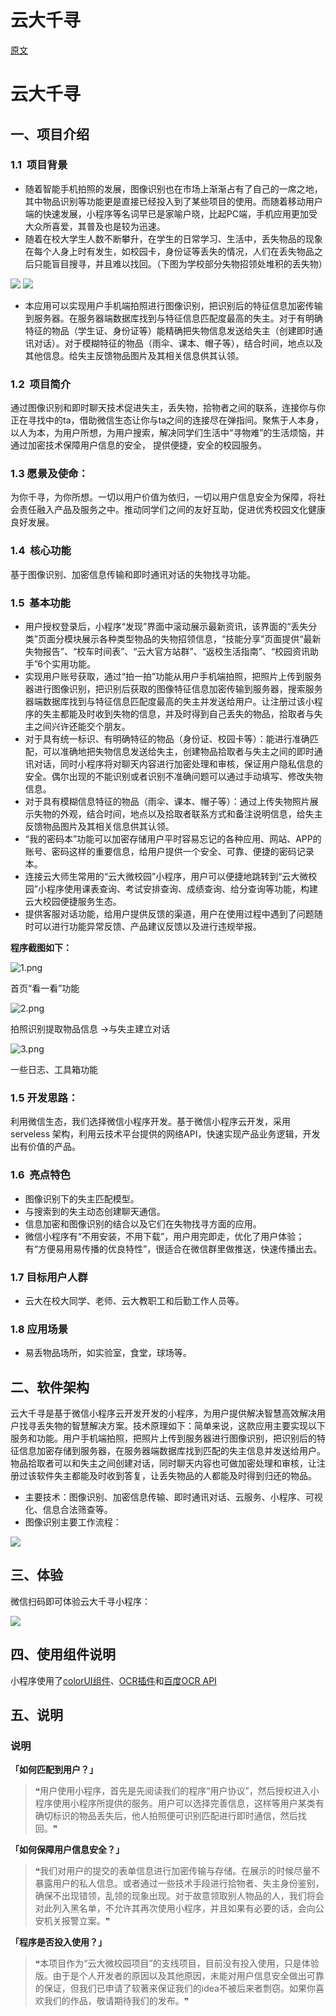 # 云大千寻

[原文](https://mp.weixin.qq.com/s/-F8loow3iFXslZPRfhcV_A)

# 云大千寻

## 一、项目介绍
### 1.1  项目背景

- 随着智能手机拍照的发展，图像识别也在市场上渐渐占有了自己的一席之地，其中物品识别等功能更是直接已经投入到了某些项目的使用。而随着移动用户端的快速发展，小程序等名词早已是家喻户晓，比起PC端，手机应用更加受大众所喜爱，其普及也是较为迅速。
- 随着在校大学生人数不断攀升，在学生的日常学习、生活中，丢失物品的现象在每个人身上时有发生，如校园卡，身份证等丢失的情况，人们在丢失物品之后只能盲目搜寻，并且难以找回。（下图为学校部分失物招领处堆积的丢失物）

![](https://mmbiz.qpic.cn/mmbiz_png/esicKz9LFmDZOXhxUyb8UR8ZnforCTHTmQQvkjUbFrGxrsMgWykkibG8GN17a7r4eC7NAKQtAX1JSwsv2c4ktWmQ/640?wx_fmt=png#height=233&id=FAiby&originHeight=156&originWidth=207&originalType=binary&ratio=1&rotation=0&showTitle=false&status=done&style=none&title=&width=309)
![](https://mmbiz.qpic.cn/mmbiz_png/esicKz9LFmDZOXhxUyb8UR8ZnforCTHTmgS1KA7KvSfiaj2xXSncd8Rv6Vt3oic139GSog4W1ZmyFxHL2jI1eIibSw/640?wx_fmt=png#height=289&id=uh3Jm&originHeight=175&originWidth=131&originalType=binary&ratio=1&rotation=0&showTitle=false&status=done&style=none&title=&width=216)

- 本应用可以实现用户手机端拍照进行图像识别，把识别后的特征信息加密传输到服务器。在服务器端数据库找到与特征信息匹配度最高的失主。对于有明确特征的物品（学生证、身份证等）能精确把失物信息发送给失主（创建即时通讯对话）。对于模糊特征的物品（雨伞、课本、帽子等），结合时间，地点以及其他信息。给失主反馈物品图片及其相关信息供其认领。
### 1.2  项目简介
通过图像识别和即时聊天技术促进失主，丢失物，拾物者之间的联系，连接你与你正在寻找中的ta，借助微信生态让你与ta之间的连接尽在弹指间。聚焦于人本身，以人为本，为用户所想，为用户搜索，解决同学们生活中“寻物难”的生活烦恼，并通过加密技术保障用户信息的安全， 提供便捷，安全的校园服务。
### 1.3 愿景及使命：
为你千寻，为你所想。一切以用户价值为依归，一切以用户信息安全为保障，将社会责任融入产品及服务之中。推动同学们之间的友好互助，促进优秀校园文化健康良好发展。
### 1.4  核心功能
基于图像识别、加密信息传输和即时通讯对话的失物找寻功能。
### 1.5  基本功能

- 用户授权登录后，小程序“发现”界面中滚动展示最新资讯，该界面的“丢失分类”页面分模块展示各种类型物品的失物招领信息，“技能分享”页面提供“最新失物报告”、“校车时间表”、“云大官方站群”、“返校生活指南”、“校园资讯助手”6个实用功能。
- 实现用户账号获取，通过“拍一拍”功能从用户手机端拍照，把照片上传到服务器进行图像识别，把识别后获取的图像特征信息加密传输到服务器，搜索服务器端数据库找到与特征信息匹配度最高的失主并发送给用户。让注册过该小程序的失主都能及时收到失物的信息，并及时得到自己丢失的物品，拾取者与失主之间兴许还能交个朋友。
- 对于具有统一标识、有明确特征的物品（身份证、校园卡等）：能进行准确匹配，可以准确地把失物信息发送给失主，创建物品拾取者与失主之间的即时通讯对话，同时小程序将对聊天内容进行加密处理和审核，保证用户隐私信息的安全。偶尔出现的不能识别或者识别不准确问题可以通过手动填写、修改失物信息。
- 对于具有模糊信息特征的物品（雨伞、课本、帽子等）：通过上传失物照片展示失物的外观，结合时间，地点以及拾取者联系方式和备注说明信息，给失主反馈物品图片及其相关信息供其认领。
- “我的密码本”功能可以加密存储用户平时容易忘记的各种应用、网站、APP的账号、密码这样的重要信息，给用户提供一个安全、可靠、便捷的密码记录本。
- 连接云大师生常用的“云大微校园”小程序，用户可以便捷地跳转到“云大微校园”小程序使用课表查询、考试安排查询、成绩查询、给分查询等功能，构建云大校园便捷服务生态。
- 提供客服对话功能，给用户提供反馈的渠道，用户在使用过程中遇到了问题随时可以进行功能异常反馈、产品建议反馈以及进行违规举报。

**程序截图如下：**

![1.png](https://cdn.nlark.com/yuque/0/2023/png/1143997/1680094328815-bf8835d9-b01c-4d10-9ffc-8a862dd742c7.png#averageHue=%23eeedec&clientId=ubeaf8f62-91ef-4&from=paste&height=523&id=yijwa&name=1.png&originHeight=523&originWidth=1206&originalType=binary&ratio=1&rotation=0&showTitle=false&size=335099&status=done&style=none&taskId=ud376569e-ccef-4f57-9927-7ba208286fc&title=&width=1206)

首页“看一看”功能

![2.png](https://cdn.nlark.com/yuque/0/2023/png/1143997/1680094328639-f0374f4c-6331-4942-9813-9d61fec163ed.png#averageHue=%23f1e7df&clientId=ubeaf8f62-91ef-4&from=paste&height=524&id=H9qFW&name=2.png&originHeight=524&originWidth=1191&originalType=binary&ratio=1&rotation=0&showTitle=false&size=105643&status=done&style=none&taskId=uf58af47c-0889-4903-bc42-2bc90e98672&title=&width=1191)

拍照识别提取物品信息 ->与失主建立对话

![3.png](https://cdn.nlark.com/yuque/0/2023/png/1143997/1680094328912-89f9f8b2-c38d-4a48-a52a-354ee80f82a6.png#averageHue=%23e3e1de&clientId=ubeaf8f62-91ef-4&from=paste&height=523&id=rPtlm&name=3.png&originHeight=523&originWidth=1333&originalType=binary&ratio=1&rotation=0&showTitle=false&size=441200&status=done&style=none&taskId=u921b0a84-e95c-471b-9dc7-95886003cc7&title=&width=1333)

一些日志、工具箱功能

### 1.5 开发思路：

利用微信生态，我们选择微信小程序开发。基于微信小程序云开发，采用 serveless 架构，利用云技术平台提供的网络API，快速实现产品业务逻辑，开发出有价值的产品。
### 1.6  亮点特色

- 图像识别下的失主匹配模型。
- 与搜索到的失主动态创建聊天通信。
- 信息加密和图像识别的结合以及它们在失物找寻方面的应用。
- 微信小程序有“不用安装，不用下载”，用户用完即走，优化了用户体验；有“方便易用易传播的优良特性”，很适合在微信群里做推送，快速传播出去。
### 1.7 目标用户人群

- 云大在校大同学、老师、云大教职工和后勤工作人员等。
### 1.8 应用场景

- 易丢物品场所，如实验室，食堂，球场等。

## 二、软件架构

云大千寻是基于微信小程序云开发开发的小程序，为用户提供解决智慧高效解决用户找寻丢失物的智慧解决方案。技术原理如下：简单来说，这款应用主要实现以下服务和功能。用户手机端拍照，把照片上传到服务器进行图像识别，把识别后的特征信息加密存储到服务器，在服务器端数据库找到匹配的失主信息并发送给用户。物品拾取者可以和失主之间创建对话，同时聊天内容也可做加密处理和审核，让注册过该软件失主都能及时收到答复，让丢失物品的人都能及时得到归还的物品。

- 主要技术：图像识别、加密信息传输、即时通讯对话、云服务、小程序、可视化、信息合法筛查等。
- 图像识别主要工作流程：

![](https://mmbiz.qpic.cn/mmbiz_png/esicKz9LFmDZOXhxUyb8UR8ZnforCTHTmqLO8BdMaWTWjOddbgtXxUPtkbZOnJkSbs7ObpUkiaZu2ibbrCiaLbGmfA/640?wx_fmt=png#id=wvPoK&originHeight=230&originWidth=519&originalType=binary&ratio=1&rotation=0&showTitle=false&status=done&style=none&title=)

## 三、体验

微信扫码即可体验云大千寻小程序：

![](https://mmbiz.qpic.cn/mmbiz_png/esicKz9LFmDZOXhxUyb8UR8ZnforCTHTm9KUnklnaR4xNdWibVxarar3LXicNZYNcspDKbAmTqo3s6KOnSE8HrSOg/640?wx_fmt=png#id=q1GKR&originHeight=520&originWidth=400&originalType=binary&ratio=1&rotation=0&showTitle=false&status=done&style=none&title=)
## 四、使用组件说明

小程序使用了[colorUI组件](https://github.com/weilanwl/ColorUI)、[OCR插件](https://developers.weixin.qq.com/community/servicemarket/detail/0006eeb6160ce8429fb8cd3995b815)和[百度OCR API](https://cloud.baidu.com/)
## 五、说明
### 说明

**「如何匹配到用户？」**

> ❝用户使用小程序，首先是先阅读我们的程序“用户协议”，然后授权进入小程序使用小程序所提供的服务。用户可以选择完善信息，这样等用户某类有确切标识的物品丢失后，他人拍照便可识别匹配进行即时通信，然后找回。❞


**「如何保障用户信息安全？」**

> ❝我们对用户的提交的表单信息进行加密传输与存储。在展示的时候尽量不暴露用户的私人信息。或者通过一些技术手段进行拾物者、失主身份鉴别，确保不出现错领，乱领的现象出现。对于故意领取别人物品的人，我们将会对此列入黑名单，不允许其再次使用小程序，并且如果有必要的话，会向公安机关报警立案。❞


**「程序是否投入使用？」**

> ❝本项目作为“云大微校园项目”的支线项目，目前没有投入使用，只是体验版。由于是个人开发者的原因以及其他原因，未能对用户信息安全做出可靠的保证，但我们已申请了软著来保证我们的idea不被后来者剽窃。如果你喜欢我们的作品，敬请期待我们的发布。❞



